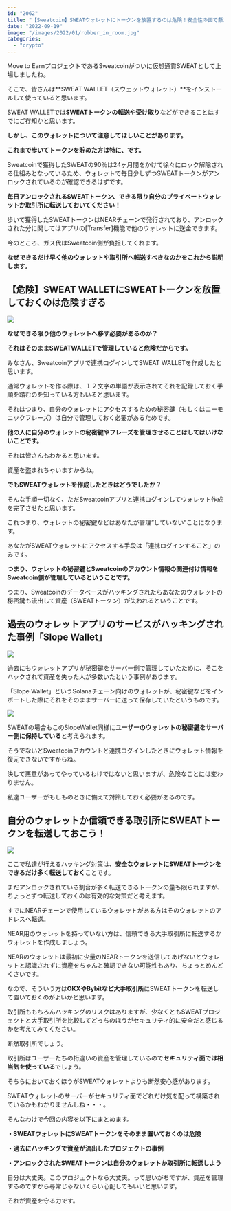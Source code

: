 ```yaml
---
id: "2062"
title: "【Sweatcoin】SWEATウォレットにトークンを放置するのは危険！安全性の面で懸念アリ！"
date: "2022-09-19"
image: "/images/2022/01/robber_in_room.jpg"
categories: 
  - "crypto"
---
```


Move to EarnプロジェクトであるSweatcoinがついに仮想通貨SWEATとして上場しましたね。

そこで、皆さんは**SWEAT WALLET（スウェットウォレット）**をインストールして使っていると思います。

SWEAT WALLETでは**SWEATトークンの転送や受け取り**などができることはすでにご存知かと思います。

**しかし、このウォレットについて注意してほしいことがあります。**

**これまで歩いてトークンを貯めた方は特に、です。**

Sweatcoinで獲得したSWEATの90％は24ヶ月間をかけて徐々にロック解除される仕組みとなっているため、ウォレットで毎日少しずつSWEATトークンがアンロックされているのが確認できるはずです。

**毎日アンロックされるSWEATトークン、できる限り自分のプライベートウォレットか取引所に転送しておいてください！**

歩いて獲得したSWEATトークンはNEARチェーンで発行されており、アンロックされた分に関してはアプリの\[Transfer\]機能で他のウォレットに送金できます。

今のところ、ガス代はSweatcoin側が負担してくれます。

**なぜできるだけ早く他のウォレットや取引所へ転送すべきなのかをこれから説明します。**

## 【危険】SWEAT WALLETにSWEATトークンを放置しておくのは危険すぎる

![](../../assets/images/2022/08/info-red.jpg)

**なぜできる限り他のウォレットへ移す必要があるのか？**

**それはそのままSWEATWALLETで管理していると危険だからです。**

みなさん、Sweatcoinアプリで連携ログインしてSWEAT WALLETを作成したと思います。

通常ウォレットを作る際は、１２文字の単語が表示されてそれを記録しておく手順を踏むのを知っている方もいると思います。

それはつまり、自分のウォレットにアクセスするための秘密鍵（もしくはニーモニックフレーズ）は自分で管理しておく必要があるためです。

**他の人に自分のウォレットの秘密鍵やフレーズを管理させることはしてはいけないことです。**

それは皆さんもわかると思います。

資産を盗まれちゃいますからね。

**でもSWEATウォレットを作成したときはどうでしたか？**

そんな手順一切なく、ただSweatcoinアプリと連携ログインしてウォレット作成を完了させたと思います。

これつまり、ウォレットの秘密鍵などはあなたが管理”していない”ことになります。

あなたがSWEATウォレットにアクセスする手段は「連携ログインすること」のみです。

**つまり、ウォレットの秘密鍵とSweatcoinのアカウント情報の関連付け情報をSweatcoin側が管理しているということです。**

つまり、Sweatcoinのデータベースがハッキングされたらあなたのウォレットの秘密鍵も流出して資産（SWEATトークン）が失われるということです。

## 過去のウォレットアプリのサービスがハッキングされた事例「Slope Wallet」

![](../../assets/images/2022/09/slopewallet-nav-notif.jpg)

過去にもウォレットアプリが秘密鍵をサーバー側で管理していたために、そこをハックされて資産を失った人が多数いたという事例があります。

「Slope Wallet」というSolanaチェーン向けのウォレットが、秘密鍵などをインポートした際にそれをそのままサーバーに送って保存していたというものです。

![](https://i.gyazo.com/bf0393daf857513d11000f1eb6b0f383.jpg)

SWEATの場合もこのSlopeWallet同様に**ユーザーのウォレットの秘密鍵をサーバー側に保持している**と考えられます。

そうでないとSweatcoinアカウントと連携ログインしたときにウォレット情報を復元できないですからね。

決して悪意があってやっているわけではないと思いますが、危険なことには変わりません。

私達ユーザーがもしものときに備えて対策しておく必要があるのです。

## 自分のウォレットか信頼できる取引所にSWEATトークンを転送しておこう！

![](../../assets/images/2022/03/yellow_protect.jpg)

ここで私達が行えるハッキング対策は、**安全なウォレットにSWEATトークンをできるだけ多く転送しておく**ことです。

まだアンロックされている割合が多く転送できるトークンの量も限られますが、ちょっとずつ転送しておくのは有効的な対策だと考えます。

すでにNEARチェーンで使用しているウォレットがある方はそのウォレットのアドレスへ転送。

NEAR用のウォレットを持っていない方は、信頼できる大手取引所に転送するかウォレットを作成しましょう。

NEARのウォレットは最初に少量のNEARトークンを送信してあげないとウォレットと認識されずに資産をちゃんと確認できない可能性もあり、ちょっとめんどくさいです。

なので、そういう方は**OKXやBybitなど大手取引所**にSWEATトークンを転送して置いておくのがよいかと思います。

取引所ももちろんハッキングのリスクはありますが、少なくともSWEATプロジェクトと大手取引所を比較してどっちのほうがセキュリティ的に安全だと感じるかを考えてみてください。

断然取引所でしょう。

取引所はユーザーたちの桁違いの資産を管理しているので**セキュリティ面では相当気を使っている**でしょう。

そちらにおいておくほうがSWEATウォレットよりも断然安心感があります。

SWEATウォレットのサーバーがセキュリティ面でどれだけ気を配って構築されているかもわかりませんしね・・・。

そんなわけで今回の内容を以下にまとめます。

**・SWEATウォレットにSWEATトークンをそのまま置いておくのは危険**

**・過去にハッキングで資産が流出したプロジェクトの事例**

**・アンロックされたSWEATトークンは自分のウォレットか取引所に転送しよう**

自分は大丈夫。このプロジェクトなら大丈夫。って思いがちですが、資産を管理するのですから尋常じゃないくらい心配してもいいと思います。

それが資産を守る力です。
